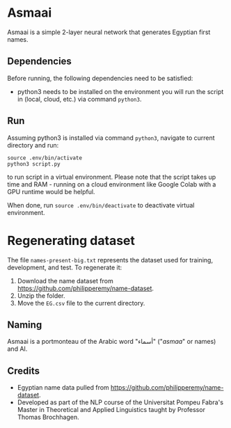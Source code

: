 # Asmaai

Asmaai is a simple 2-layer neural network that generates Egyptian first names.

## Dependencies
Before running, the following dependencies need to be satisfied:

- python3 needs to be installed on the environment you will run the script in (local, cloud, etc.) via command `python3`.

## Run
Assuming python3 is installed via command `python3`, navigate to current directory and run:

```
source .env/bin/activate
python3 script.py
```

to run script in a virtual environment. Please note that the script takes up time and RAM - running on a cloud environment like Google Colab with a GPU runtime would be helpful.

When done, run `source .env/bin/deactivate` to deactivate virtual environment.

# Regenerating dataset
The file `names-present-big.txt` represents the dataset used for training, development, and test. To regenerate it:
1. Download the name dataset from https://github.com/philipperemy/name-dataset.
2. Unzip the folder.
3. Move the `EG.csv` file to the current directory.

## Naming
Asmaai is a portmonteau of the Arabic word "أسماء" ("_asmaa_" or names) and AI.

## Credits
- Egyptian name data pulled from https://github.com/philipperemy/name-dataset.
- Developed as part of the NLP course of the Universitat Pompeu Fabra's Master in Theoretical and Applied Linguistics taught by Professor Thomas Brochhagen.
